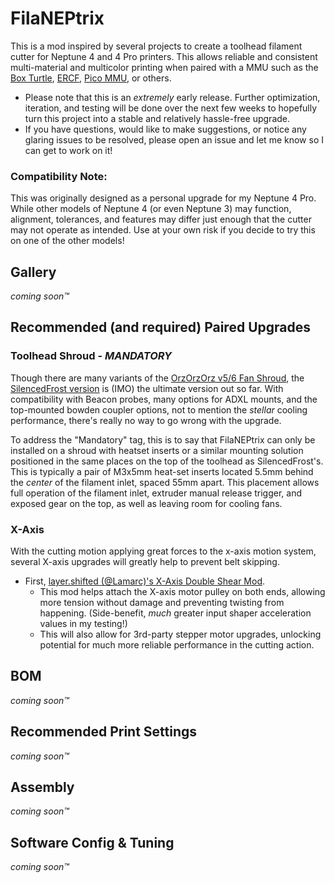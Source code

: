 # FilaNEPtrix
This is a mod inspired by several projects to create a toolhead filament cutter for Neptune 4 and 4 Pro printers. This allows reliable and consistent multi-material and multicolor printing when paired with a MMU such as the [Box Turtle](https://github.com/ArmoredTurtle/BoxTurtle), [ERCF](https://github.com/Enraged-Rabbit-Community/ERCF_v2), [Pico MMU](https://github.com/lhndo/LH-Stinger/wiki/Pico-MMU), or others.

  * Please note that this is an *extremely* early release. Further optimization, iteration, and testing will be done over the next few weeks to hopefully turn this project into a stable and relatively hassle-free upgrade. 
  * If you have questions, would like to make suggestions, or notice any glaring issues to be resolved, please open an issue and let me know so I can get to work on it!
  
### Compatibility Note:
This was originally designed as a personal upgrade for my Neptune 4 Pro. While other models of Neptune 4 (or even Neptune 3) may function, alignment, tolerances, and features may differ just enough that the cutter may not operate as intended. Use at your own risk if you decide to try this on one of the other models!

## Gallery
*coming soon™*

## Recommended (and required) Paired Upgrades
### Toolhead Shroud - *MANDATORY*
Though there are many variants of the [OrzOrzOrz v5/6 Fan Shroud](https://www.printables.com/model/711424-elegoo-neptune-4promaxplus-fan-shroud-v5 "Printables"), the [SilencedFrost version](https://www.printables.com/model/905447-sf-3x5015-neptune-4-fan-mod-shroud-optimized-enhan "Printables") is (IMO) the ultimate version out so far. With compatibility with Beacon probes, many options for ADXL mounts, and the top-mounted bowden coupler options, not to mention the *stellar* cooling performance, there's really no way to go wrong with the upgrade.

To address the "Mandatory" tag, this is to say that FilaNEPtrix can only be installed on a shroud with heatset inserts or a similar mounting solution positioned in the same places on the top of the toolhead as SilencedFrost's. This is typically a pair of M3x5mm heat-set inserts located 5.5mm behind the *center* of the filament inlet, spaced 55mm apart. This placement allows full operation of the filament inlet, extruder manual release trigger, and exposed gear on the top, as well as leaving room for cooling fans.

### X-Axis

With the cutting motion applying great forces to the x-axis motion system, several X-axis upgrades will greatly help to prevent belt skipping. 
 * First, [layer.shifted (@Lamarc)'s X-Axis Double Shear Mod](https://www.printables.com/model/1222791-neptune-44pro-x-axis-double-shear-motor-upgrade "Printables").
   * This mod helps attach the X-axis motor pulley on both ends, allowing more tension without damage and preventing twisting from happening. (Side-benefit, *much* greater input shaper acceleration values in my testing!)
   * This will also allow for 3rd-party stepper motor upgrades, unlocking potential for much more reliable performance in the cutting action.

## BOM
*coming soon™*

## Recommended Print Settings
*coming soon™*

## Assembly
*coming soon™*

## Software Config & Tuning
*coming soon™*